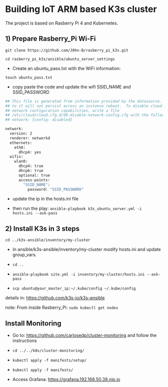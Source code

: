 # Building IoT ARM based K3s cluster

The project is based on Rasberry Pi 4 and Kubernetes.

## 1) Prepare Rasberry_Pi Wi-Fi

```git clone https://github.com/J0hn-B/rasberry_pi_k3s.git```

```cd rasberry_pi_k3s/ansible/ubuntu_server_settings```

- Create an ubuntu_pass.txt with the WiFi information:

```touch ubuntu_pass.txt```

- copy paste the code and update the wifi SSID_NAME and SSID_PASSWORD

```bash
## This file is generated from information provided by the datasource.  Changes
## to it will not persist across an instance reboot.  To disable cloud-init's
## network configuration capabilities, write a file
## /etc/cloud/cloud.cfg.d/99-disable-network-config.cfg with the following:
## network: {config: disabled}

network:
  version: 2
  renderer: networkd
  ethernets:
    eth0:
      dhcp4: yes
  wifis:
    wlan0:
      dhcp4: true
      dhcp6: true
      optional: true
      access-points: 
        "SSID_NAME":
          password: "SSID_PASSWORD"

```

- update the ip in the hosts.ini file

- then run the play: ```ansible-playbook k3s_ubuntu_server.yml -i hosts.ini --ask-pass```

## 2) Install K3s in 3 steps

```cd ../k3s-ansible/inventory/my-cluster```

- In ansible/k3s-ansible/inventory/my-cluster modify hosts.ini and update group_vars.

- ```cd ..```

- ```ansible-playbook site.yml -i inventory/my-cluster/hosts.ini --ask-pass```

- ```scp ubuntu@your_master_ip:~/.kube/config ~/.kube/config```

details in: <https://github.com/k3s-io/k3s-ansible>

note: From inside Rasberry_Pi: ```sudo kubectl get nodes```

## Install Monitoring

- Go to: <https://github.com/carlosedp/cluster-monitoring> and follow the instructions

- ```cd ../../k8s/cluster-monitoring/```

- ```kubectl apply -f manifests/setup/```
- ```kubectl apply -f manifests/```

- Access Grafana: <https://grafana.192.168.50.38.nip.io>
